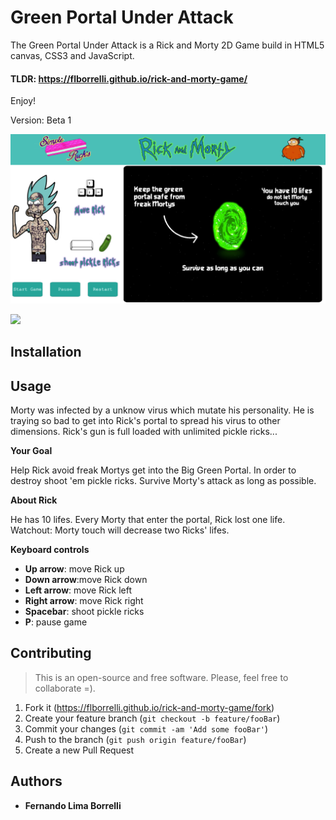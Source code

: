 # Green Portal Under Attack

The Green Portal Under Attack is a Rick and Morty 2D Game build in HTML5 canvas, CSS3 and JavaScript.

#### TLDR: https://flborrelli.github.io/rick-and-morty-game/

Enjoy!

Version: Beta 1

![](/src/images/readme-image1.png)

![](/src/image/screenshot3.png)

## Installation

## Usage

Morty was infected by a unknow virus which mutate his personality.
He is traying so bad to get into Rick's portal to spread his virus to other dimensions.
Rick's gun is full loaded with unlimited pickle ricks...

**Your Goal**

Help Rick avoid freak Mortys get into the Big Green Portal.
In order to destroy shoot 'em pickle ricks.
Survive Morty's attack as long as possible.

**About Rick**

He has 10 lifes.
Every Morty that enter the portal, Rick lost one life.
Watchout: Morty touch will decrease two Ricks' lifes.

**Keyboard controls**

* **Up arrow**: move Rick up
* **Down arrow**:move Rick down
* **Left arrow**: move Rick left
* **Right arrow**: move Rick right
* **Spacebar**: shoot pickle ricks
* **P**: pause game

## Contributing
>This is an open-source and free software. Please, feel free to collaborate =).

1. Fork it (<https://flborrelli.github.io/rick-and-morty-game/fork>)
2. Create your feature branch (`git checkout -b feature/fooBar`)
3. Commit your changes (`git commit -am 'Add some fooBar'`)
4. Push to the branch (`git push origin feature/fooBar`)
5. Create a new Pull Request

## Authors

* **Fernando Lima Borrelli**



